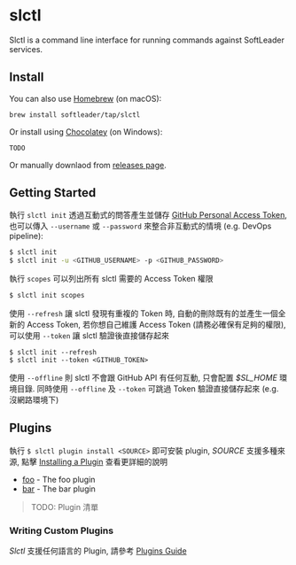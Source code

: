 # slctl

Slctl is a command line interface for running commands against SoftLeader services.

## Install

You can also use [Homebrew](https://brew.sh/index_zh-tw) (on macOS):

```sh
brew install softleader/tap/slctl
```

Or install using [Chocolatey](https://chocolatey.org/) (on Windows):

```sh
TODO
```

Or manually downlaod from [releases page](https://github.com/softleader/slctl/releases).

## Getting Started 

執行 `slctl init` 透過互動式的問答產生並儲存 [GitHub Personal Access Token](https://github.com/settings/tokens), 也可以傳入 `--username` 或 `--password` 來整合非互動式的情境 (e.g. DevOps pipeline):

```sh
$ slctl init
$ slctl init -u <GITHUB_USERNAME> -p <GITHUB_PASSWORD>
```

執行 `scopes` 可以列出所有 slctl 需要的 Access Token 權限

```sh
$ slctl init scopes
```

使用 `--refresh` 讓 slctl 發現有重複的 Token 時, 自動的刪除既有的並產生一個全新的 Access Token, 若你想自己維護 Access Token (請務必確保有足夠的權限), 可以使用 `--token` 讓 slctl 驗證後直接儲存起來

```
$ slctl init --refresh
$ slctl init --token <GITHUB_TOKEN>
```

使用 `--offline` 則 slctl 不會跟 GitHub API 有任何互動, 只會配置 *$SL_HOME* 環境目錄. 同時使用 `--offline` 及 `--token` 可跳過 Token 驗證直接儲存起來 (e.g. 沒網路環境下)

## Plugins

執行 `$ slctl plugin install <SOURCE>` 即可安裝 plugin, *SOURCE* 支援多種來源, 點擊 [Installing a Plugin](https://github.com/softleader/slctl/wiki/Plugins-Guide#installing-a-plugin) 查看更詳細的說明

- [foo](#) - The foo plugin
- [bar](#) - The bar plugin

> TODO: Plugin 清單

### Writing Custom Plugins

*Slctl* 支援任何語言的 Plugin, 請參考 [Plugins Guide](https://github.com/softleader/slctl/wiki/Plugins-Guide)

